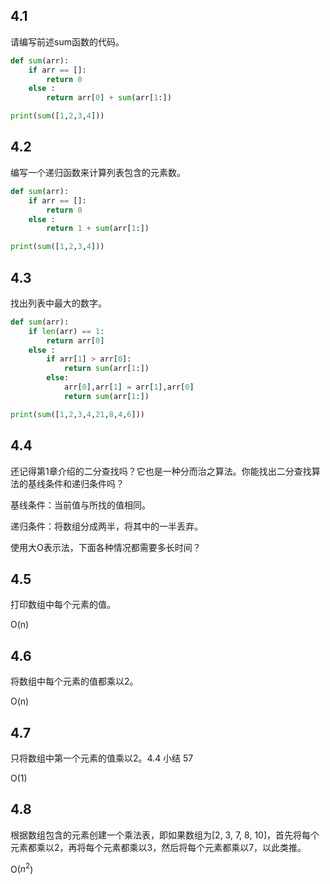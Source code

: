 ## 4.1

请编写前述sum函数的代码。    

```python
def sum(arr):
	if arr == []:
		return 0
	else :
		return arr[0] + sum(arr[1:])

print(sum([1,2,3,4]))
```
## 4.2

编写一个递归函数来计算列表包含的元素数。    

```python
def sum(arr):
	if arr == []:
		return 0
	else :
		return 1 + sum(arr[1:])

print(sum([1,2,3,4]))
```

## 4.3

找出列表中最大的数字。

```python
def sum(arr):
	if len(arr) == 1:
		return arr[0]
	else :
		if arr[1] > arr[0]:
			return sum(arr[1:])
		else:
			arr[0],arr[1] = arr[1],arr[0]
			return sum(arr[1:])

print(sum([1,2,3,4,21,8,4,6]))
```

## 4.4 

还记得第1章介绍的二分查找吗？它也是一种分而治之算法。你能找出二分查找算法的基线条件和递归条件吗？

基线条件：当前值与所找的值相同。

递归条件：将数组分成两半，将其中的一半丢弃。

使用大O表示法，下面各种情况都需要多长时间？

## 4.5 

打印数组中每个元素的值。

O(n)

## 4.6  

将数组中每个元素的值都乘以2。

O(n)

## 4.7 

只将数组中第一个元素的值乘以2。4.4 小结 57

O(1)

## 4.8

根据数组包含的元素创建一个乘法表，即如果数组为[2, 3, 7, 8, 10]，首先将每个元素都乘以2，再将每个元素都乘以3，然后将每个元素都乘以7，以此类推。

O($n^{2}$)








